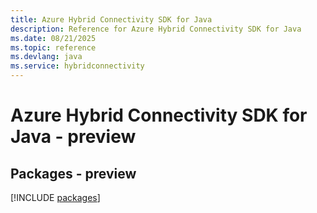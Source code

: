```yaml
---
title: Azure Hybrid Connectivity SDK for Java
description: Reference for Azure Hybrid Connectivity SDK for Java
ms.date: 08/21/2025
ms.topic: reference
ms.devlang: java
ms.service: hybridconnectivity
---
```

# Azure Hybrid Connectivity SDK for Java - preview
## Packages - preview
[!INCLUDE [packages](hybrid-connectivity-index.md)]